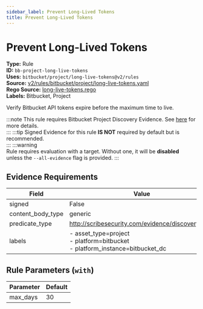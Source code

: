 ```yaml
---
sidebar_label: Prevent Long-Lived Tokens
title: Prevent Long-Lived Tokens
---  
```

# Prevent Long-Lived Tokens  
**Type:** Rule  
**ID:** `bb-project-long-live-tokens`  
**Uses:** `bitbucket/project/long-live-tokens@v2/rules`  
**Source:** [v2/rules/bitbucket/project/long-live-tokens.yaml](https://github.com/scribe-public/sample-policies/blob/main/v2/rules/bitbucket/project/long-live-tokens.yaml)  
**Rego Source:** [long-live-tokens.rego](https://github.com/scribe-public/sample-policies/blob/main/v2/rules/bitbucket/project/long-live-tokens.rego)  
**Labels:** Bitbucket, Project  

Verify Bitbucket API tokens expire before the maximum time to live.

:::note 
This rule requires Bitbucket Project Discovery Evidence. See [here](https://scribe-security.netlify.app/platforms/discover#bitbucket-discovery) for more details.  
::: 
:::tip 
Signed Evidence for this rule **IS NOT** required by default but is recommended.  
::: 
:::warning  
Rule requires evaluation with a target. Without one, it will be **disabled** unless the `--all-evidence` flag is provided.
::: 

## Evidence Requirements  
| Field | Value |
|-------|-------|
| signed | False |
| content_body_type | generic |
| predicate_type | http://scribesecurity.com/evidence/discovery/v0.1 |
| labels | - asset_type=project<br/>- platform=bitbucket<br/>- platform_instance=bitbucket_dc |

## Rule Parameters (`with`)  
| Parameter | Default |
|-----------|---------|
| max_days | 30 |

